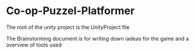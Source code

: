 # Co-op-Puzzel-Platformer
The root of the unity project is the UnityProject file 

The Brainstorming document is for writing down iadeas for the game and a overview of tools used
